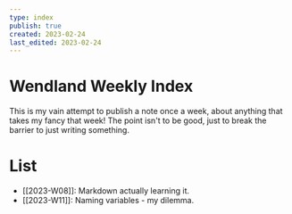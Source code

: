 ```yaml
---
type: index
publish: true
created: 2023-02-24
last_edited: 2023-02-24
---
```

# Wendland Weekly Index

This is my vain attempt to publish a note once a week, about anything that takes my fancy that week! The point isn't to be good, just to break the barrier to just writing something.

# List
- [[2023-W08]]: Markdown actually learning it.
- [[2023-W11]]: Naming variables - my dilemma.